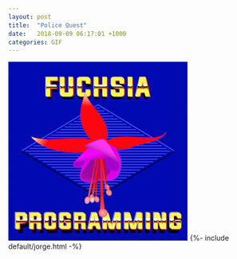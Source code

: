 ```yaml
---
layout: post
title:  "Police Quest"
date:   2018-09-09 06:17:01 +1000
categories: GIF
---
```


![Police Quest](/assets/images/gifs/police-quest.gif "Police Quest")
{%- include default/jorge.html -%}